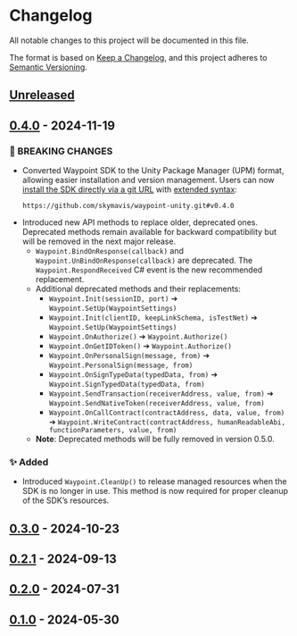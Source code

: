 # Changelog

All notable changes to this project will be documented in this file.

The format is based on [Keep a Changelog](https://keepachangelog.com/en/1.1.0/),
and this project adheres to [Semantic Versioning](https://semver.org/spec/v2.0.0.html).

## [Unreleased]

## [0.4.0] - 2024-11-19

### :rotating_light: BREAKING CHANGES

- Converted Waypoint SDK to the Unity Package Manager (UPM) format, allowing easier installation and version management. Users can now [install the SDK directly via a git URL](https://docs.unity3d.com/Manual/upm-ui-giturl.html) with [extended syntax](https://docs.unity3d.com/Manual/upm-git.html#syntax):
  ```
  https://github.com/skymavis/waypoint-unity.git#v0.4.0
  ```
- Introduced new API methods to replace older, deprecated ones. Deprecated methods remain available for backward compatibility but will be removed in the next major release.
  - `Waypoint.BindOnResponse(callback)` and `Waypoint.UnBindOnResponse(callback)` are deprecated. The `Waypoint.RespondReceived` C# event is the new recommended replacement.
  - Additional deprecated methods and their replacements:
    - `Waypoint.Init(sessionID, port)` ➔ `Waypoint.SetUp(WaypointSettings)`
    - `Waypoint.Init(clientID, keepLinkSchema, isTestNet)` ➔ `Waypoint.SetUp(WaypointSettings)`
    - `Waypoint.OnAuthorize()` ➔ `Waypoint.Authorize()`
    - `Waypoint.OnGetIDToken()` ➔ `Waypoint.Authorize()`
    - `Waypoint.OnPersonalSign(message, from)` ➔ `Waypoint.PersonalSign(message, from)`
    - `Waypoint.OnSignTypeData(typedData, from)` ➔ `Waypoint.SignTypedData(typedData, from)`
    - `Waypoint.SendTransaction(receiverAddress, value, from)` ➔ `Waypoint.SendNativeToken(receiverAddress, value, from)`
    - `Waypoint.OnCallContract(contractAddress, data, value, from)` ➔ `Waypoint.WriteContract(contractAddress, humanReadableAbi, functionParameters, value, from)`
  - **Note**: Deprecated methods will be fully removed in version 0.5.0.

### :sparkles: Added

- Introduced `Waypoint.CleanUp()` to release managed resources when the SDK is no longer in use. This method is now required for proper cleanup of the SDK’s resources.

## [0.3.0] - 2024-10-23

## [0.2.1] - 2024-09-13

## [0.2.0] - 2024-07-31

## [0.1.0] - 2024-05-30

[Unreleased]: https://github.com/skymavis/waypoint-unity/compare/v0.4.0...HEAD
[0.4.0]: https://github.com/skymavis/waypoint-unity/compare/waypoint-unity%2F0.3.0...v0.4.0
[0.3.0]: https://github.com/skymavis/waypoint-unity/compare/waypoint-unity%2F0.2.1...waypoint-unity%2F0.3.0
[0.2.1]: https://github.com/skymavis/waypoint-unity/compare/mavis-id-unity%2F0.2.0...waypoint-unity%2F0.2.1
[0.2.0]: https://github.com/skymavis/waypoint-unity/compare/mavis-id-unity%2F0.1.0...mavis-id-unity%2F0.2.0
[0.1.0]: https://github.com/skymavis/waypoint-unity/releases/tag/mavis-id-unity%2F0.1.0
